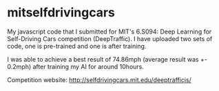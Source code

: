 # mitselfdrivingcars
My javascript code that I submitted for MIT's 6.S094: Deep Learning for Self-Driving Cars competition (DeepTraffic).
I have uploaded two sets of code, one is pre-trained and one is after training.

I was able to achieve a best result of 74.86mph (average result was +- 0.2mph) after training my AI for around 10hours.

Competition website: http://selfdrivingcars.mit.edu/deeptrafficjs/
